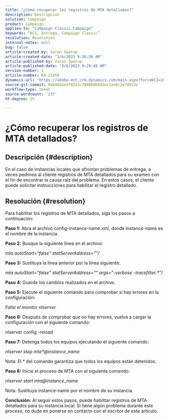 ```yaml
---
title: "¿Cómo recuperar los registros de MTA detallados?"
description: Descripción
solution: Campaign
product: Campaign
applies-to: "Campaign Classic,Campaign"
keywords: “KCS, entrega, Campaign Classic”
resolution: Resolution
internal-notes: null
bug: false
article-created-by: Varun Swarup
article-created-date: "3/6/2023 9:16:56 AM"
article-published-by: Varun Swarup
article-published-date: "3/6/2023 9:29:48 AM"
version-number: 1
article-number: KA-21659
dynamics-url: "https://adobe-ent.crm.dynamics.com/main.aspx?forceUCI=1&pagetype=entityrecord&etn=knowledgearticle&id=41c4aca0-ffbb-ed11-83ff-6045bd006149"
source-git-commit: 0e846dae5f02a3c780860b692ec1ae0c2e74023c
workflow-type: tm+mt
source-wordcount: '237'
ht-degree: 2%

---
```


# ¿Cómo recuperar los registros de MTA detallados?

## Descripción {#description}

En el caso de instancias locales que afrontan problemas de entrega, a veces pedimos al cliente registros de MTA detallados para su examen con el fin de encontrar la causa raíz del problema. En estos casos, el cliente puede solicitar instrucciones para habilitar el registro detallado.

## Resolución {#resolution}


Para habilitar los registros de MTA detallados, siga los pasos a continuación:

<b>Paso 1:</b>
Abra el archivo config-instance-name.xml, donde instance-name es el nombre de la instancia.

<b>Paso 2:</b>
Busque la siguiente línea en el archivo:

*mta autoStart=&quot;false&quot; statServerAddress=&quot;&quot;/*

<b>Paso 3:</b>
Sustituya la línea anterior por la línea siguiente:

*mta autoStart=&quot;false&quot; statServerAddress=&quot;&quot; args=&quot;-verbose -tracefilter:\*&quot;/*

<b>Paso 4:</b>
Guarde los cambios realizados en el archivo.

<b>Paso 5:</b>
Ejecute el siguiente comando para comprobar si hay errores en la configuración:

*Falta el monitor nlserver.*

<b>Paso 6:</b>
Después de comprobar que no hay errores, vuelva a cargar la configuración con el siguiente comando:

nlserver config -reload

<b>Paso 7:</b>
Detenga todos los equipos ejecutando el siguiente comando:

*nlserver stop mta\*@instance_name*

Nota: El \* del comando garantiza que todos los equipos están detenidos.

<b>Paso 8:</b>
Inicie el proceso de MTA con el siguiente comando:

*nlserver start mta@instance_name*

Nota: Sustituya instance-name por el nombre de su instancia.

<b>Conclusión:</b>
Al seguir estos pasos, puede habilitar registros de MTA detallados para su instancia local. Si tiene algún problema durante este proceso, no dude en ponerse en contacto con el escritor de este artículo.
